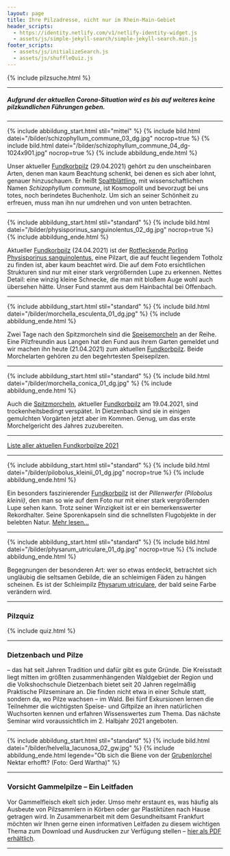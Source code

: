 ```yaml
---
layout: page
title: Ihre Pilzadresse, nicht nur im Rhein-Main-Gebiet
header_scripts:
  - https://identity.netlify.com/v1/netlify-identity-widget.js
  - assets/js/simple-jekyll-search/simple-jekyll-search.min.js
footer_scripts:
  - assets/js/initializeSearch.js
  - assets/js/shuffleQuiz.js
---
```

{% include pilzsuche.html %}

- - -

##### Aufgrund der aktuellen Corona-Situation wird es bis auf weiteres keine pilzkundlichen Führungen geben.

- - -

{% include abbildung_start.html stil="mittel" %}
{% include bild.html datei="/bilder/schizophyllum_commune_03_dg.jpg" nocrop=true %}
{% include bild.html datei="/bilder/schizophyllum_commune_04_dg-1024x901.jpg" nocrop=true %}
{% include abbildung_ende.html %}

Unser aktueller [Fundkorbpilz](AA "Glossar-") (29.04.2021) gehört zu den unscheinbaren Arten, denen man kaum Beachtung schenkt, bei denen es sich aber lohnt, genauer hinzuschauen. Er heißt [Spaltblättling](/pilze/schizophyllum-commune-spaltblättling), mit wissenschaftlichen Namen *Schizophyllum commune*, ist Kosmopolit und bevorzugt bei uns totes, noch berindetes Buchenholz. Um sich an seiner Schönheit zu erfreuen, muss man ihn nur umdrehen und von unten betrachten.

- - -

{% include abbildung_start.html stil="standard" %}
{% include bild.html datei="/bilder/physisporinus_sanguinolentus_02_dg.jpg" nocrop=true %}
{% include abbildung_ende.html %}

Aktueller [Fundkorbpilz](AA "Glossar-") (24.04.2021) ist der [Rotfleckende Porling Physisporinus sanguinolentus](/pilze/physisporinus-sanguinolentus-rotfleckender-porling), eine Pilzart, die auf feucht liegendem Totholz zu finden ist, aber kaum beachtet wird. Die auf dem Foto ersichtlichen Strukturen sind nur mit einer stark vergrößernden Lupe zu erkennen. Nettes Detail: eine winzig kleine Schnecke, die man mit bloßem Auge wohl auch übersehen hätte. Unser Fund stammt aus dem Hainbachtal bei Offenbach.

- - -

{% include abbildung_start.html stil="standard" %}
{% include bild.html datei="/bilder/morchella_esculenta_01_dg.jpg" %}
{% include abbildung_ende.html %}

Zwei Tage nach den Spitzmorcheln sind die [Speisemorcheln](/pilze/morchella-esculenta-speisemorchel) an der Reihe. Eine Pilzfreundin aus Langen hat den Fund aus ihrem Garten gemeldet und wir machen ihn heute (21.04.2021) zum aktuellen [Fundkorbpilz](AA "Glossar-"). Beide Morchelarten gehören zu den begehrtesten Speisepilzen.

- - -

{% include abbildung_start.html stil="standard" %}
{% include bild.html datei="/bilder/morchella_conica_01_dg.jpg" %}
{% include abbildung_ende.html %}

Auch die [Spitzmorcheln](/pilze/morchella-conica-spitzmorchel), aktueller [Fundkorbpilz](AA "Glossar-") am 19.04.2021, sind trockenheitsbedingt verspätet. In Dietzenbach sind sie in einigen gemulchten Vorgärten jetzt aber im Kommen. Genug, um das erste Morchelgericht des Jahres zuzubereiten.

- - -

[Liste aller aktuellen Fundkorbpilze 2021](/artikel/liste-aller-aktuellen-fundkorbpilze-2021.html)

- - -

{% include abbildung_start.html stil="standard" %}
{% include bild.html datei="/bilder/pilobolus_kleinii_01_dg.jpg" nocrop=true %}
{% include abbildung_ende.html %}

Ein besonders faszinierender [Fundkorbpilz](AA "Glossar-") ist der *Pillenwerfer (Pilobolus kleinii)*, den man so wie auf dem Foto nur mit einer stark vergrößernden Lupe sehen kann. Trotz seiner Winzigkeit ist er ein bemerkenswerter Rekordhalter. Seine Sporenkapseln sind die schnellsten Flugobjekte in der belebten Natur. [Mehr lesen...](/pilze/pilobolus-kleinii-pillenwerfer)

- - -

{% include abbildung_start.html stil="standard" %}
{% include bild.html datei="/bilder/physarum_utriculare_01_dg.jpg" nocrop=true %}
{% include abbildung_ende.html %}

Begegnungen der besonderen Art: wer so etwas entdeckt, betrachtet sich ungläubig die seltsamen Gebilde, die an schleimigen Fäden zu hängen scheinen. Es ist der Schleimpilz [Physarum utriculare](/pilze/physarum-utriculare-fadenfruchtschleimpilz), der bald seine Farbe verändern wird.

- - -

### Pilzquiz

{% include quiz.html %}

- - -

### Dietzenbach und Pilze

– das hat seit Jahren Tradition und dafür gibt es gute Gründe. Die Kreisstadt liegt mitten im größten zusammenhängenden Waldgebiet der Region und die Volkshochschule Dietzenbach bietet seit 20 Jahren regelmäßig Praktische Pilzseminare an. Die finden nicht etwa in einer Schule statt, sondern da, wo Pilze wachsen – im Wald. Bei fünf Exkursionen lernen die Teilnehmer die wichtigsten Speise- und Giftpilze an ihren natürlichen Wuchsorten kennen und erfahren Wissenswertes zum Thema. Das nächste Seminar wird voraussichtlich im 2. Halbjahr 2021 angeboten.

- - -

{% include abbildung_start.html stil="standard" %}
{% include bild.html datei="/bilder/helvella_lacunosa_02_gw.jpg" %}
{% include abbildung_ende.html legende="Ob sich die Biene von der <a href='/pilze/helvella-lacunosa-grubenlorchel'>Grubenlorchel</a> Nektar erhofft?  (Foto: Gerd Wartha)" %}

- - -

### Vorsicht Gammelpilze – Ein Leitfaden

Vor Gammelfleisch ekelt sich jeder. Umso mehr erstaunt es, was häufig als Ausbeute von Pilzsammlern in Körben oder gar Plastiktüten nach Hause getragen wird. In Zusammenarbeit mit dem Gesundheitsamt Frankfurt möchten wir Ihnen gerne einen informativen Leitfaden zu diesem wichtigen Thema zum Download und Ausdrucken zur Verfügung stellen – [hier als PDF erhältlich](/assets/docs/Fundkorb.de-Gammelpilze.pdf).

- - -